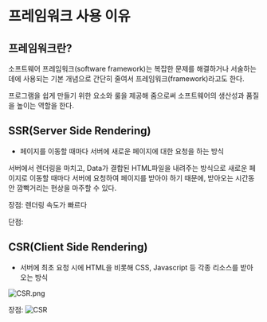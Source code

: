 # 프레임워크 사용 이유

## 프레임워크란?

소프트웨어 프레임워크(software framework)는 복잡한 문제를 해결하거나 서술하는 데에 사용되는 기본 개념으로 간단히 줄여서 프레임워크(framework)라고도 한다.

프로그램을 쉽게 만들기 위한 요소와 룰을 제공해 줌으로써 소프트웨어의 생산성과 품질을 높이는 역할을 한다.



## SSR(Server Side Rendering)

- 페이지를 이동할 때마다 서버에 새로운 페이지에 대한 요청을 하는 방식

서버에서 렌더링을 마치고, Data가 결합된 HTML파일을 내려주는 방식으로 새로운 페이지로 이동할 때마다 서버에 요청하여 페이지를 받아야 하기 때문에, 받아오는 시간동안 깜빡거리는 현상을 마주할 수 있다.



장점: 렌더링 속도가 빠르다

단점: 



## CSR(Client Side Rendering)

- 서버에 최초 요청 시에 HTML을 비롯해 CSS, Javascript 등 각종 리소스를 받아오는 방식

<img src="C:\Users\user\Desktop\인해\GDSC" alt="CSR.png">

장점: ![CSR](C:\Users\user\Desktop\인해\GDSC\CSR.png)